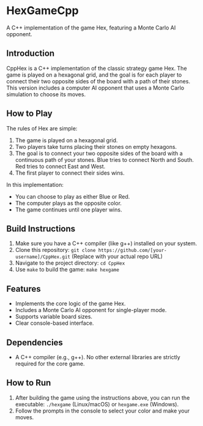 # HexGameCpp
A C++ implementation of the game Hex, featuring a Monte Carlo AI opponent.

## Introduction

CppHex is a C++ implementation of the classic strategy game Hex.  The game is played on a hexagonal grid, and the goal is for each player to connect their two opposite sides of the board with a path of their stones. This version includes a computer AI opponent that uses a Monte Carlo simulation to choose its moves.

## How to Play

The rules of Hex are simple:

1. The game is played on a hexagonal grid.
2. Two players take turns placing their stones on empty hexagons.
3. The goal is to connect your two opposite sides of the board with a continuous path of your stones.  Blue tries to connect North and South. Red tries to connect East and West.
4. The first player to connect their sides wins.

In this implementation:

* You can choose to play as either Blue or Red.
* The computer plays as the opposite color.
* The game continues until one player wins.

## Build Instructions

1. Make sure you have a C++ compiler (like g++) installed on your system.
2. Clone this repository: `git clone https://github.com/[your-username]/CppHex.git` (Replace with your actual repo URL)
3. Navigate to the project directory: `cd CppHex`
4. Use `make` to build the game: `make hexgame`

## Features

* Implements the core logic of the game Hex.
* Includes a Monte Carlo AI opponent for single-player mode.
* Supports variable board sizes.
* Clear console-based interface.

## Dependencies

* A C++ compiler (e.g., g++).  No other external libraries are strictly required for the core game.

## How to Run

1. After building the game using the instructions above, you can run the executable: `./hexgame` (Linux/macOS) or `hexgame.exe` (Windows).
2. Follow the prompts in the console to select your color and make your moves.
